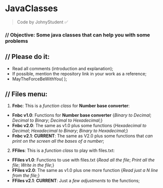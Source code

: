 # JavaClasses
> Code by JohnyStudent :white_check_mark:
### // Objective: Some java classes that can help you with some problems
## // Please do it:
  - Read all comments (introduction and explanation);
  - If possible, mention the repository link in your work as a reference;
  - MayTheForceBeWithYou( );

## // Files menu:
1. **Fnbc**: This is a *function class* for **Number base converter**:
  - **Fnbc v1.0**: Functions for **Number base converter** {*Binary to Decimal*; *Decimal to Binary*; *Decimal to Hexadecimal*;}
  - **Fnbc v2.0**: The same as v1.0 plus some functions {*Hexadecimal to Decimal*; *Hexadecimal to Binary*; *Binary to Hexadecimal*;}
  - **Fnbc v2.1**: **CURRENT**: The same as V2.0 plus some functions that *can print on the screen all the bases of a number*;
2. **FFiles**: This is a *function class* to play with files.txt:
  - **FFiles v1.0**: Functions to use with files.txt {*Read all the file*; *Print all the file*; *Write in the file*;}
  - **FFiles v2.0**: The same as v1.0 plus one more function {*Read just a N line from the file*;}
  - **FFiles v2.1**: **CURRENT**: Just a *few adjustments* to the functions;
